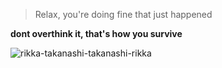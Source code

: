 



> Relax, you're doing fine
> that just happened

**dont overthink it, that's how you survive**

![rikka-takanashi-takanashi-rikka](https://user-images.githubusercontent.com/39158843/156289446-ed93c288-6f00-4003-a96f-d0bfc0ca5679.gif)
